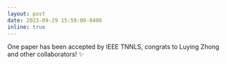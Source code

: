 ```yaml
---
layout: post
date: 2023-09-29 15:59:00-0400
inline: true
---
```


One paper has been accepted by IEEE TNNLS, congrats to Luying Zhong and other collaborators! :sparkles:
